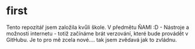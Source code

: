 # first
Tento repozitář jsem založila kvůli škole. V předmětu ŇAMI :D - Nástroje a možnosti internetu - totiž začínáme brát verzování, které bude provádět v GitHubu. Je to pro mě zcela nové.... tak jsem zvědavá jak to zvládnu.
